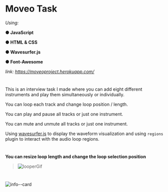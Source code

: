 # Moveo Task

*Using:*


**● JavaScript**

**● HTML & CSS**

**● Wavesurfer.js**

**● Font-Awesome**

*link: https://moveoproject.herokuapp.com/*

#

This is an interview task I made where you can add eight different instruments and play them simultaneously or individually.

You can loop each track and change loop position / length.

You can play and pause all tracks or just one instrument.

You can mute and unmute all tracks or just one instrument.

Using [wavesurfer.js](https://wavesurfer-js.org/) to display the waveform visualization and using `regions` plugin to interact with the audio loop regions.

#


**You can resize loop length and change the loop selection position**
>![looperGif](https://user-images.githubusercontent.com/80118008/149633444-bd524bc1-7408-4133-bf51-1545856fae1c.gif)

<!-- 
&nbsp;&nbsp;&nbsp;&nbsp;&nbsp;&nbsp;&nbsp;&nbsp;&nbsp;&nbsp;&nbsp;&nbsp;&nbsp;&nbsp;&nbsp;&nbsp;&nbsp;&nbsp;&nbsp;&nbsp;&nbsp; ![looper--aw](https://user-images.githubusercontent.com/80118008/149631675-4f72ce91-9bcd-4d5d-9db7-75add428d748.PNG) -->


<!-- ![looper](https://user-images.githubusercontent.com/80118008/149616188-70d157f8-5e2a-4852-84f4-c3bac0436a0f.PNG) -->

#

![info--card](https://user-images.githubusercontent.com/80118008/149616551-4cebdfcd-f097-4db2-b59e-7c8db26ec555.PNG)







<!-- ![info-ico](https://user-images.githubusercontent.com/80118008/149616095-40d8711c-aaae-46d2-b203-a5a29cb94fac.PNG) **- Open info**


![add-inst](https://user-images.githubusercontent.com/80118008/149615821-2d227d89-001e-4f67-bd0b-ffe51504169b.PNG) -->




